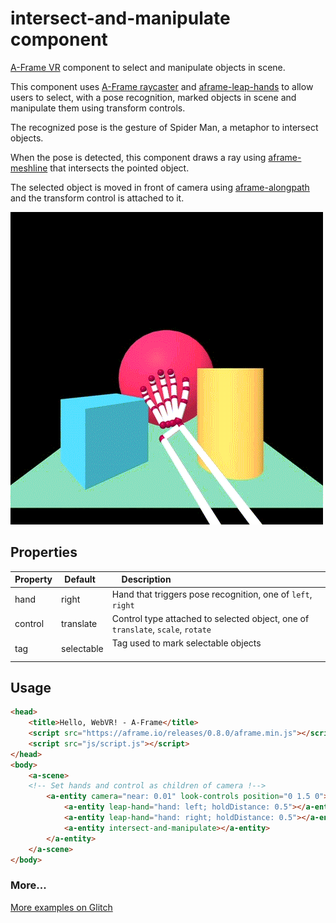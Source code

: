 # intersect-and-manipulate component
[A-Frame VR](https://aframe.io/) component to select and manipulate objects in scene.

This component uses [A-Frame raycaster](https://github.com/aframevr/aframe/blob/master/docs/components/raycaster.md)
and [aframe-leap-hands](https://github.com/openleap/aframe-leap-hands/blob/master/README.md)
 to allow users to select, with a pose recognition, marked objects in scene and manipulate them using transform controls.

The recognized pose is the gesture of Spider Man, a metaphor to intersect objects.
 
When the pose is detected, this component draws a ray using [aframe-meshline](https://github.com/andreasplesch/aframe-meshline-component)
that intersects the pointed object.

The selected object is moved in front of camera using [aframe-alongpath](https://github.com/protyze/aframe-alongpath-component)
 and the transform control is attached to it.
 
![Example](/gif.gif)
 
## Properties
| Property | Default    | Description                                                                     |
|----------|------------|---------------------------------------------------------------------------------|
| hand     | right      | Hand that triggers pose recognition, one of `left`, `right`                     |
| control  | translate  | Control type attached to selected object, one of `translate`, `scale`, `rotate` |
| tag      | selectable | Tag used to mark selectable objects                                             |

## Usage
```html
<head>
    <title>Hello, WebVR! - A-Frame</title>
    <script src="https://aframe.io/releases/0.8.0/aframe.min.js"></script>
    <script src="js/script.js"></script>
</head>
<body>
    <a-scene>
    <!-- Set hands and control as children of camera !-->
        <a-entity camera="near: 0.01" look-controls position="0 1.5 0">
            <a-entity leap-hand="hand: left; holdDistance: 0.5"></a-entity>
            <a-entity leap-hand="hand: right; holdDistance: 0.5"></a-entity>
            <a-entity intersect-and-manipulate></a-entity>
        </a-entity>
    </a-scene>
</body>
```
### More...
[More examples on Glitch](https://mycomponent-examples.glitch.me/)
